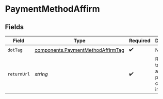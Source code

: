 # PaymentMethodAffirm


## Fields

| Field                                                                                  | Type                                                                                   | Required                                                                               | Description                                                                            | Example                                                                                |
| -------------------------------------------------------------------------------------- | -------------------------------------------------------------------------------------- | -------------------------------------------------------------------------------------- | -------------------------------------------------------------------------------------- | -------------------------------------------------------------------------------------- |
| `dotTag`                                                                               | [components.PaymentMethodAffirmTag](../../models/components/paymentmethodaffirmtag.md) | :heavy_check_mark:                                                                     | N/A                                                                                    | affirm                                                                                 |
| `returnUrl`                                                                            | *string*                                                                               | :heavy_check_mark:                                                                     | Return URL to return to after payment completion in Affirm.                            | www.example.com/handle_affirm_success                                                  |